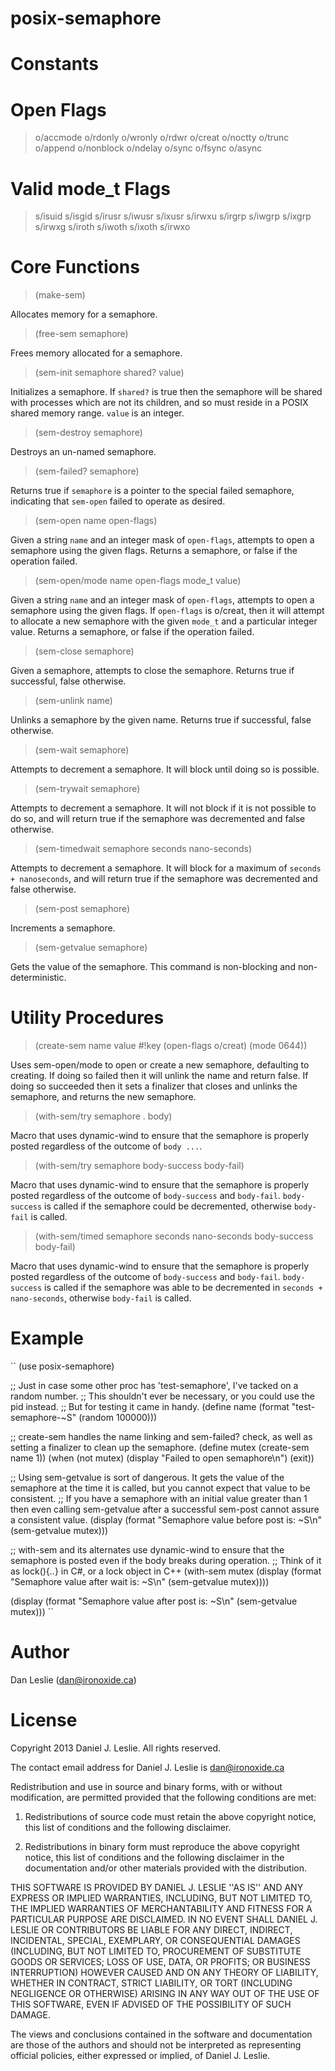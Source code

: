 
posix-semaphore
===

Constants
===

Open Flags
=====

>  o/accmode
>  o/rdonly
>  o/wronly
>  o/rdwr
>  o/creat
>  o/noctty
>  o/trunc
>  o/append
>  o/nonblock
>  o/ndelay
>  o/sync
>  o/fsync
>  o/async

Valid mode_t Flags
=====

>  s/isuid
>  s/isgid
>  s/irusr
>  s/iwusr
>  s/ixusr
>  s/irwxu
>  s/irgrp
>  s/iwgrp
>  s/ixgrp
>  s/irwxg
>  s/iroth
>  s/iwoth
>  s/ixoth
>  s/irwxo

Core Functions
====

>  (make-sem)

Allocates memory for a semaphore.

>  (free-sem semaphore)

Frees memory allocated for a semaphore.

>  (sem-init semaphore shared? value)

Initializes a semaphore. If `shared?` is true then the semaphore will be shared with processes which are not its children, and so must reside in a POSIX shared memory range. `value` is an integer.

>  (sem-destroy semaphore)

Destroys an un-named semaphore.

>  (sem-failed? semaphore)

Returns true if `semaphore` is a pointer to the special failed semaphore, indicating that `sem-open` failed to operate as desired.

>  (sem-open name open-flags)

Given a string `name` and an integer mask of `open-flags`, attempts to open a semaphore using the given flags. Returns a semaphore, or false if the operation failed.

>  (sem-open/mode name open-flags mode_t value)

Given a string `name` and an integer mask of `open-flags`, attempts to open a semaphore using the given flags. If `open-flags` is o/creat, then it will attempt to allocate a new semaphore with the given `mode_t` and a particular integer value. Returns a semaphore, or false if the operation failed.

>  (sem-close semaphore)

Given a semaphore, attempts to close the semaphore. Returns true if successful, false otherwise.

>  (sem-unlink name)

Unlinks a semaphore by the given name. Returns true if successful, false otherwise.

>  (sem-wait semaphore)

Attempts to decrement a semaphore. It will block until doing so is possible.

>  (sem-trywait semaphore)

Attempts to decrement a semaphore. It will not block if it is not possible to do so, and will return true if the semaphore was decremented and false otherwise.

>  (sem-timedwait semaphore seconds nano-seconds)

Attempts to decrement a semaphore. It will block for a maximum of `seconds + nanoseconds`, and will return true if the semaphore was decremented and false otherwise.

>  (sem-post semaphore)

Increments a semaphore.

>  (sem-getvalue semaphore)

Gets the value of the semaphore. This command is non-blocking and non-deterministic.

Utility Procedures
====

>  (create-sem name value #!key (open-flags o/creat) (mode 0644))

Uses sem-open/mode to open or create a new semaphore, defaulting to creating. If doing so failed then it will unlink the name and return false. If doing so succeeded then it sets a finalizer that closes and unlinks the semaphore, and returns the new semaphore.

>  (with-sem/try semaphore . body)

Macro that uses dynamic-wind to ensure that the semaphore is properly posted regardless of the outcome of `body ...`.

>  (with-sem/try semaphore body-success body-fail)

Macro that uses dynamic-wind to ensure that the semaphore is properly posted regardless of the outcome of `body-success` and `body-fail`. `body-success` is called if the semaphore could be decremented, otherwise `body-fail` is called.

>  (with-sem/timed semaphore seconds nano-seconds body-success body-fail)

Macro that uses dynamic-wind to ensure that the semaphore is properly posted regardless of the outcome of `body-success` and `body-fail`. `body-success` is called if the semaphore was able to be decremented in `seconds + nano-seconds`, otherwise `body-fail` is called.

Example
====

``
(use posix-semaphore)

;; Just in case some other proc has 'test-semaphore', I've tacked on a random number.
;; This shouldn't ever be necessary, or you could use the pid instead.
;; But for testing it came in handy.
(define name (format "test-semaphore-~S" (random 100000)))

;; create-sem handles the name linking and sem-failed? check, as well as setting a finalizer to clean up the semaphore.
(define mutex (create-sem name 1))
(when (not mutex)
      (display "Failed to open semaphore\n")
      (exit))

;; Using sem-getvalue is sort of dangerous. It gets the value of the semaphore at the time it is called, but you cannot expect that value to be consistent.
;; If you have a semaphore with an initial value greater than 1 then even calling sem-getvalue after a successful sem-post cannot assure a consistent value.
(display (format "Semaphore value before post is: ~S\n" (sem-getvalue mutex)))

;; with-sem and its alternates use dynamic-wind to ensure that the semaphore is posted even if the body breaks during operation.
;; Think of it as lock(){..} in C#, or a lock object in C++
(with-sem mutex
          (display (format "Semaphore value after wait is: ~S\n" (sem-getvalue mutex))))

(display (format "Semaphore value after post is: ~S\n" (sem-getvalue mutex)))
``

Author
====

Dan Leslie (dan@ironoxide.ca)

License
====

Copyright 2013 Daniel J. Leslie. All rights reserved.

The contact email address for Daniel J. Leslie is dan@ironoxide.ca

Redistribution and use in source and binary forms, with or without modification, are
permitted provided that the following conditions are met:

   1. Redistributions of source code must retain the above copyright notice, this list of
      conditions and the following disclaimer.

   2. Redistributions in binary form must reproduce the above copyright notice, this list
      of conditions and the following disclaimer in the documentation and/or other materials
      provided with the distribution.

THIS SOFTWARE IS PROVIDED BY DANIEL J. LESLIE ''AS IS'' AND ANY EXPRESS OR IMPLIED
WARRANTIES, INCLUDING, BUT NOT LIMITED TO, THE IMPLIED WARRANTIES OF MERCHANTABILITY AND
FITNESS FOR A PARTICULAR PURPOSE ARE DISCLAIMED. IN NO EVENT SHALL DANIEL J. LESLIE OR
CONTRIBUTORS BE LIABLE FOR ANY DIRECT, INDIRECT, INCIDENTAL, SPECIAL, EXEMPLARY, OR
CONSEQUENTIAL DAMAGES (INCLUDING, BUT NOT LIMITED TO, PROCUREMENT OF SUBSTITUTE GOODS OR
SERVICES; LOSS OF USE, DATA, OR PROFITS; OR BUSINESS INTERRUPTION) HOWEVER CAUSED AND ON
ANY THEORY OF LIABILITY, WHETHER IN CONTRACT, STRICT LIABILITY, OR TORT (INCLUDING
NEGLIGENCE OR OTHERWISE) ARISING IN ANY WAY OUT OF THE USE OF THIS SOFTWARE, EVEN IF
ADVISED OF THE POSSIBILITY OF SUCH DAMAGE.

The views and conclusions contained in the software and documentation are those of the
authors and should not be interpreted as representing official policies, either expressed
or implied, of Daniel J. Leslie.

